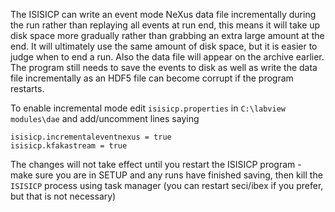 The ISISICP can write an event mode NeXus data file incrementally during the run rather than replaying all events at run end, this means it will take up disk space more gradually rather than grabbing an extra large amount at the end. It will ultimately use the same amount of disk space, but it is easier to judge when to end a run. Also the data file will appear on the archive earlier. The program still needs to save the events to disk as well as write the data file incrementally as an HDF5 file can become corrupt if the program restarts.

To enable incremental mode edit `isisicp.properties` in `C:\labview modules\dae` and add/uncomment lines saying
``` 
isisicp.incrementaleventnexus = true
isisicp.kfakastream = true
``` 
The changes will not take effect until you restart the ISISICP program - make sure you are in SETUP and any runs have finished saving, then kill the `ISISICP` process using task manager (you can restart seci/ibex if you prefer, but that is not necessary)
